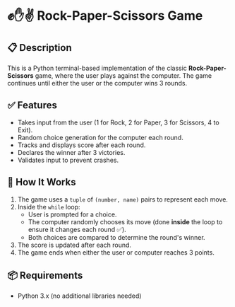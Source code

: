 # ✊✋✌ Rock-Paper-Scissors Game

## 📋 Description
This is a Python terminal-based implementation of the classic **Rock-Paper-Scissors** game, where the user plays against the computer. The game continues until either the user or the computer wins 3 rounds.

## ✅ Features
- Takes input from the user (1 for Rock, 2 for Paper, 3 for Scissors, 4 to Exit).
- Random choice generation for the computer each round.
- Tracks and displays score after each round.
- Declares the winner after 3 victories.
- Validates input to prevent crashes.

## 🧠 How It Works
1. The game uses a `tuple` of `(number, name)` pairs to represent each move.
2. Inside the `while` loop:
   - User is prompted for a choice.
   - The computer randomly chooses its move (done **inside** the loop to ensure it changes each round ✅).
   - Both choices are compared to determine the round's winner.
3. The score is updated after each round.
4. The game ends when either the user or computer reaches 3 points.

## 📦 Requirements
- Python 3.x (no additional libraries needed)


